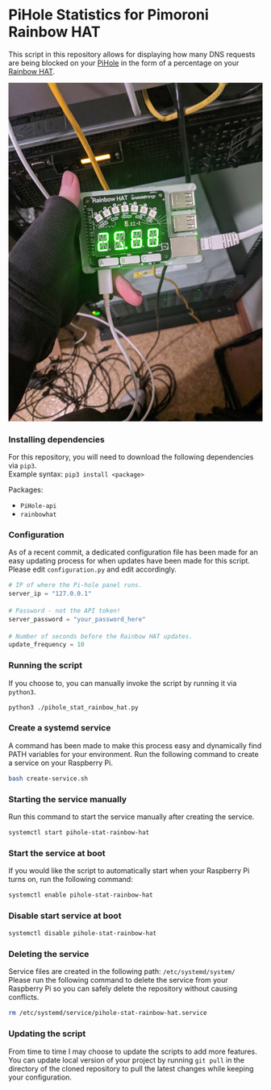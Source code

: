 # PiHole Statistics for Pimoroni Rainbow HAT
This script in this repository allows for displaying how many DNS requests are being blocked on your [PiHole](https://pi-hole.net/) in the form of a percentage on your [Rainbow HAT](https://shop.pimoroni.com/products/rainbow-hat-for-android-things).

![](example.jpg)

### Installing dependencies
For this repository, you will need to download the following dependencies via `pip3`.  
Example syntax: `pip3 install <package>`  

Packages:
- `PiHole-api`
- `rainbowhat`


### Configuration
As of a recent commit, a dedicated configuration file has been made for an easy updating process for when updates have been made for this script.  
Please edit `configuration.py` and edit accordingly.
```python
# IP of where the Pi-hole panel runs.
server_ip = "127.0.0.1"

# Password - not the API token!
server_password = "your_password_here"

# Number of seconds before the Rainbow HAT updates.
update_frequency = 10
```

### Running the script
If you choose to, you can manually invoke the script by running it via `python3`.
```bash
python3 ./pihole_stat_rainbow_hat.py
```

### Create a systemd service
A command has been made to make this process easy and dynamically find PATH variables for your environment. Run the following command to create a service on your Raspberry Pi.
```bash
bash create-service.sh
```

### Starting the service manually
Run this command to start the service manually after creating the service.
```bash
systemctl start pihole-stat-rainbow-hat
```

### Start the service at boot
If you would like the script to automatically start when your Raspberry Pi turns on, run the following command:
```bash
systemctl enable pihole-stat-rainbow-hat 
```

### Disable start service at boot
```bash
systemctl disable pihole-stat-rainbow-hat
```

### Deleting the service
Service files are created in the following path: `/etc/systemd/system/`  
Please run the following command to delete the service from your Raspberry Pi so you can safely delete the repository without causing conflicts.
```bash
rm /etc/systemd/service/pihole-stat-rainbow-hat.service
```

### Updating the script
From time to time I may choose to update the scripts to add more features.  
You can update local version of your project by running `git pull` in the directory of the cloned repository to pull the latest changes while keeping your configuration.
